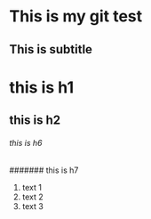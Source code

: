 This is my git test
===================
This is subtitle
-------------------
# this is h1
## this is h2
###### this is h6
####### this is h7

1. text 1
2. text 2
4. text 3